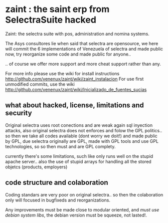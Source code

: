 # zaint : the saint erp from SelectraSuite hacked

Zaint: the selectra suite with pos, administration and nomina systems. 

The Asys consultores lie when said that selectra are opensource, we here 
will commit the 6 implementations of Venezuela of selectra and made public now, 
try reorganize some code and made public for anyone..

.. of course we offer more support and more cheat support rather than any.

For more info please use the wiki for install instructions http://github.com/venenux/zaint/wiki/zaint_instalacion
For use first unmodified commits, use the wiki http://github.com/venenux/zaint/wiki/Inicializado_de_fuentes_sucias

## what about hacked, license, limitations  and security

Original selectra uses root conections and are weak again sql inyection attacks, 
also original selectra does not enforces and folow the GPL politics..
so then we take all codes available (dont worry we doit!) and made public by GPL, 
due selectra originally are GPL, made with GPL tools and use GPL technologies, so
so then must and are GPL complety.

currently there's some limitations, such like only runs well on the stupid apache server..
also the use of stupid arrays for handling all the stored objetcs (products, employers)

## code structure and colaboration

Coding standars are very poor on original selectra.. so then the colaboration 
only will focused in bugfixeds and reorganizations.

Any improvements must be made close to modular oriented, and *must use debian system libs*, 
the debian version must be squeeze, not lasted!.




